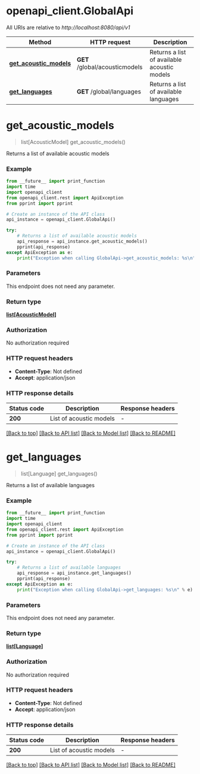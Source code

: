 # openapi_client.GlobalApi

All URIs are relative to *http://localhost:8080/api/v1*

Method | HTTP request | Description
------------- | ------------- | -------------
[**get_acoustic_models**](GlobalApi.md#get_acoustic_models) | **GET** /global/acousticmodels | Returns a list of available acoustic models
[**get_languages**](GlobalApi.md#get_languages) | **GET** /global/languages | Returns a list of available languages


# **get_acoustic_models**
> list[AcousticModel] get_acoustic_models()

Returns a list of available acoustic models

### Example

```python
from __future__ import print_function
import time
import openapi_client
from openapi_client.rest import ApiException
from pprint import pprint

# Create an instance of the API class
api_instance = openapi_client.GlobalApi()

try:
    # Returns a list of available acoustic models
    api_response = api_instance.get_acoustic_models()
    pprint(api_response)
except ApiException as e:
    print("Exception when calling GlobalApi->get_acoustic_models: %s\n" % e)
```

### Parameters
This endpoint does not need any parameter.

### Return type

[**list[AcousticModel]**](AcousticModel.md)

### Authorization

No authorization required

### HTTP request headers

 - **Content-Type**: Not defined
 - **Accept**: application/json

### HTTP response details
| Status code | Description | Response headers |
|-------------|-------------|------------------|
**200** | List of acoustic models |  -  |

[[Back to top]](#) [[Back to API list]](../README.md#documentation-for-api-endpoints) [[Back to Model list]](../README.md#documentation-for-models) [[Back to README]](../README.md)

# **get_languages**
> list[Language] get_languages()

Returns a list of available languages

### Example

```python
from __future__ import print_function
import time
import openapi_client
from openapi_client.rest import ApiException
from pprint import pprint

# Create an instance of the API class
api_instance = openapi_client.GlobalApi()

try:
    # Returns a list of available languages
    api_response = api_instance.get_languages()
    pprint(api_response)
except ApiException as e:
    print("Exception when calling GlobalApi->get_languages: %s\n" % e)
```

### Parameters
This endpoint does not need any parameter.

### Return type

[**list[Language]**](Language.md)

### Authorization

No authorization required

### HTTP request headers

 - **Content-Type**: Not defined
 - **Accept**: application/json

### HTTP response details
| Status code | Description | Response headers |
|-------------|-------------|------------------|
**200** | List of acoustic models |  -  |

[[Back to top]](#) [[Back to API list]](../README.md#documentation-for-api-endpoints) [[Back to Model list]](../README.md#documentation-for-models) [[Back to README]](../README.md)

